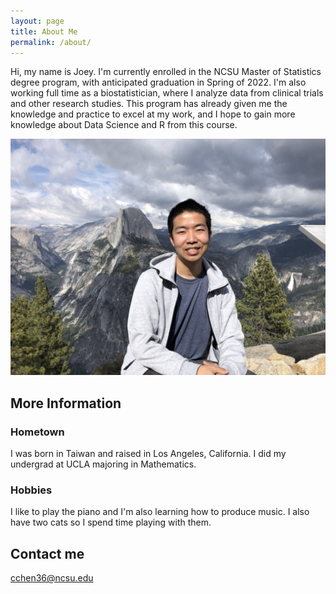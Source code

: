 ```yaml
---
layout: page
title: About Me
permalink: /about/
---
```


Hi, my name is Joey. I'm currently enrolled in the NCSU Master of Statistics degree program, with anticipated graduation in Spring of 2022. I'm also working full time as a biostatistician, where I analyze data from clinical trials and other research studies. This program has already given me the knowledge and practice to excel at my work, and I hope to gain more knowledge about Data Science and R from this course.

![image](https://raw.githubusercontent.com/Srlmt/Srlmt.github.io/master/images/about_me.jpg)

## More Information

### Hometown

I was born in Taiwan and raised in Los Angeles, California. I did my undergrad at UCLA majoring in Mathematics. 

### Hobbies

I like to play the piano and I'm also learning how to produce music. I also have two cats so I spend time playing with them. 

## Contact me

[cchen36@ncsu.edu](mailto:cchen36@ncsu.edu)
